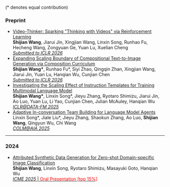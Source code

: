 (\* denotes equal contribution)

### Preprint
- [Video-Thinker: Sparking "Thinking with Videos" via Reinforcement Learning](https://www.arxiv.org/abs/2510.23473)
<br>**Shijian Wang**, Jiarui Jin, Xingjian Wang, Linxin Song, Runhao Fu, Hecheng Wang, Zongyuan Ge, Yuan Lu, Xuelian Cheng<br><ins>*Submitted to ICLR 2026*</ins>
- [Expanding Scaling Boundary of Compositional Text-to-Image Generation via Composition Curriculum]()
<br>**Shijian Wang\***, Runhao Fu\*, Siyi Zhao, Qingqin Zhan, Xingjian Wang, Jiarui Jin, Yuan Lu, Hanqian Wu, Cunjian Chen<br><ins>*Submitted to ICLR 2026*</ins>
- [Investigating the Scaling Effect of Instruction Templates for Training Multimodal Language Model](https://arxiv.org/abs/2412.08307)
<br>**Shijian Wang\***, Linxin Song\*, Jieyu Zhang, Ryotaro Shimizu, Jiarui Jin, Ao Luo, Yuan Lu, Li Yao, Cunjian Chen, Julian McAuley, Hanqian Wu<br><ins>*ICLR@DATA-FM 2025*</ins>
- [Adaptive In-conversation Team Building for Language Model Agents](https://arxiv.org/abs/2405.19425)
<br>Linxin Song\*, Jiale Liu\*, Jieyu Zhang, Shaokun Zhang, Ao Luo, **Shijian Wang**, Qingyun Wu, Chi Wang<br><ins>*COLM@AIA 2025*</ins>

****

### 2024
- [Attributed Synthetic Data Generation for Zero-shot Domain-specific Image Classification](https://arxiv.org/abs/2504.04510)
<br>**Shijian Wang**, Linxin Song, Ryotaro Shimizu, Masayuki Goto, Hanqian Wu<br><ins>*ICME 2025* | <font color=red>Oral Presentation [top 15%]</font></ins>
